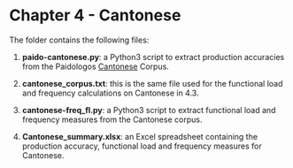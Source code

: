 # Chapter 4 - Cantonese

The folder contains the following files:

1. **paido-cantonese.py**: a Python3 script to extract production accuracies from the Paidologos [Cantonese](https://phonbank.talkbank.org/access/Chinese/Cantonese/PaidoCantonese.html) Corpus.

2. **cantonese_corpus.txt**: this is the same file used for the functional load and frequency calculations on Cantonese in 4.3.

3. **cantonese-freq_fl.py**: a Python3 script to extract functional load and frequency measures from the Cantonese corpus.

4. **Cantonese_summary.xlsx**: an Excel spreadsheet containing the production accuracy, functional load and frequency measures for Cantonese.

